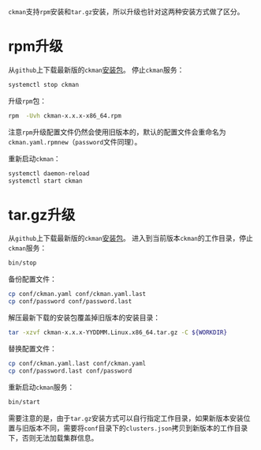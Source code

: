 `ckman`支持`rpm`安装和`tar.gz`安装，所以升级也针对这两种安装方式做了区分。

# rpm升级
从`github`上下载最新版的`ckman`[安装包](https://github.com/housepower/ckman/releases)。
停止`ckman`服务：
```bash
systemctl stop ckman
```
升级`rpm`包：
```bash
rpm  -Uvh ckman-x.x.x-x86_64.rpm
```
注意`rpm`升级配置文件仍然会使用旧版本的，默认的配置文件会重命名为`ckman.yaml.rpmnew`（`password`文件同理）。

重新启动`ckman`：
```bash
systemctl daemon-reload
systemctl start ckman
```
# tar.gz升级
从`github`上下载最新版的`ckman`[安装包](https://github.com/housepower/ckman/releases)。
进入到当前版本`ckman`的工作目录，停止`ckman`服务：
```bash
bin/stop
```
备份配置文件：
```bash
cp conf/ckman.yaml conf/ckman.yaml.last
cp conf/password conf/password.last
```
解压最新下载的安装包覆盖掉旧版本的安装目录：
```bash
tar -xzvf ckman-x.x.x-YYDDMM.Linux.x86_64.tar.gz -C ${WORKDIR}
```
替换配置文件：
```bash
cp conf/ckman.yaml.last conf/ckman.yaml
cp conf/password.last conf/password
```
重新启动`ckman`服务：
```bash
bin/start
```
需要注意的是，由于`tar.gz`安装方式可以自行指定工作目录，如果新版本安装位置与旧版本不同，需要将`conf`目录下的`clusters.json`拷贝到新版本的工作目录下，否则无法加载集群信息。